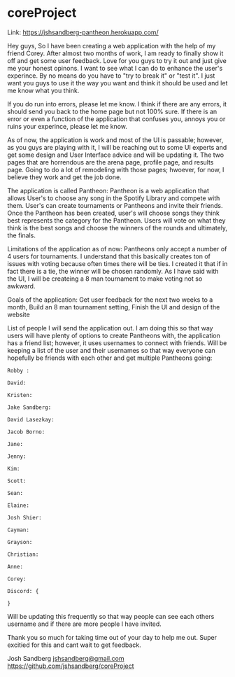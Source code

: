 # coreProject

Link: https://jshsandberg-pantheon.herokuapp.com/

Hey guys,
So I have been creating a web application with the help of my friend Corey. After almost two months of work, I am ready to finally show it off and get some user feedback. Love for you guys to try it out and just give me your honest opinons. I want to see what I can do to enhance the user's experince. By no means do you have to "try to break it" or "test it". I just want you guys to use it the way you want and think it should be used and let me know what you think.

If you do run into errors, please let me know. I think if there are any errors, it should send you back to the home page but not 100% sure. If there is an error or even a function of the application that confuses you, annoys you or ruins your experince, please let me know.

As of now, the application is work and most of the UI is passable; however, as you guys are playing with it, I will be reaching out to some UI experts and get some design and User Interface advice and will be updating it. The two pages that are horrendous are the arena page, profile page, and results page. Going to do a lot of remodeling with those pages; hwoever, for now, I believe they work and get the job done.

The application is called Pantheon:
	Pantheon is a web application that allows User's to choose any song in the Spotify Library and compete with them. User's can create tournaments or Pantheons and invite their friends. Once the Pantheon has been created, user's will choose songs they think best represents the category for the Pantheon. Users will vote on what they think is the best songs and choose the winners of the rounds and ultimately, the finals.

Limitations of the application as of now: 
	Pantheons only accept a number of 4 users for tournaments. I understand that this basically creates ton of issues with voting because often times there will be ties. I created it that if in fact there is a tie, the winner will be chosen randomly. As I have said with the UI, I will be createing a 8 man tournament to make voting not so awkward. 

	
Goals of the application:
	Get user feedback for the next two weeks to a month,
	Build an 8 man tournament setting,
	Finish the UI and design of the website

List of people I will send the application out. I am doing this so that way users will have plenty of options to create Pantheons with, the application has a friend list; however, it uses usernames to connect with friends. Will be keeping a list of the user and their usernames so that way everyone can hopefully be friends with each other and get multiple Pantheons going:


	Robby :

	David:

	Kristen:

	Jake Sandberg:

	David Lasezkay:

	Jacob Borno:

	Jane:

	Jenny:

	Kim:

	Scott:

	Sean:

	Elaine:

	Josh Shier:

	Cayman:

	Grayson:

	Christian:

	Anne:

    Corey: 

	Discord: {

	}

	
Will be updating this frequently so that way people can see each others username and if there are more people I have invited.

Thank you so much for taking time out of your day to help me out. Super excitied for this and cant wait to get feedback.

Josh Sandberg
jshsandberg@gmail.com
https://github.com/jshsandberg/coreProject	 